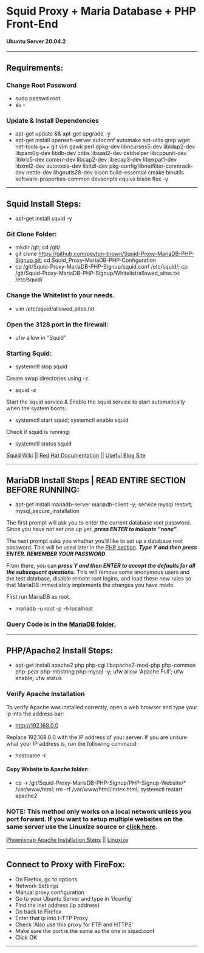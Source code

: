 # Squid Proxy + Maria Database + PHP Front-End
#### Ubuntu Server 20.04.2
---

## Requirements:

### Change Root Password
- sudo passwd root
- su -

### Update & Install Dependencies
- apt-get update && apt-get upgrade -y         
- apt-get install openssh-server autoconf automake apt-utils grep wget net-tools g++ git vim gawk perl dpkg-dev libncurses5-dev libldap2-dev libpam0g-dev libdb-dev cdbs libsasl2-dev debhelper libcppunit-dev libkrb5-dev comerr-dev libcap2-dev libecap3-dev libexpat1-dev libxml2-dev autotools-dev libltdl-dev pkg-config libnetfilter-conntrack-dev nettle-dev libgnutls28-dev bison build-essential cmake binutils software-properties-common devscripts equivs bison flex -y        

---

## Squid Install Steps:
- apt-get install squid -y         

### Git Clone Folder:
- mkdir /git; cd /git/       
- git clone https://github.com/peyton-brown/Squid-Proxy-MariaDB-PHP-Signup.git; cd Squid_Proxy-MariaDB-PHP-Configuration             
- cp /git/Squid-Proxy-MariaDB-PHP-Signup/squid.conf /etc/squid/; cp /git/Squid-Proxy-MariaDB-PHP-Signup/Whitelist/allowed_sites.txt /etc/squid/      

### Change the Whitelist to your needs.
- vim /etc/squid/allowed_sites.txt         

### Open the 3128 port in the firewall:
- ufw allow in "Squid"    

### Starting Squid:  
- systemctl stop squid        

Create swap directories using -z.     
- squid -z          

Start the squid service & Enable the squid service to start automatically when the system boots:        
- systemctl start squid; systemctl enable squid        

Check if squid is running:       
- systemctl status squid       

[Squid Wiki](https://wiki.squid-cache.org/SquidFaq/InstallingSquid) || [Red Hat Documentation](https://access.redhat.com/documentation/en-us/red_hat_enterprise_linux/7/html/networking_guide/configuring-the-squid-caching-proxy-server) || [Useful Blog Site](http://jitenjha.blogspot.com/2014/01/configure-squid-proxy-server.html)

---

## MariaDB Install Steps | READ ENTIRE SECTION BEFORE RUNNING:        
- apt-get install mariadb-server mariadb-client -y; service mysql restart; mysql_secure_installation      

The first prompt will ask you to enter the current database root password. Since you have not set one up yet, ***press ENTER to indicate “none”***.

The next prompt asks you whether you’d like to set up a database root password. This will be used later in the [PHP section](https://github.com/peyton-brown/Squid-Proxy-MariaDB-PHP-Signup#phpapache2-install-steps). ***Type Y and then press ENTER. REMEMBER YOUR PASSWORD***.

From there, you can ***press Y and then ENTER to accept the defaults for all the subsequent questions***. This will remove some anonymous users and the test database, disable remote root logins, and load these new rules so that MariaDB immediately implements the changes you have made.  

First run MariaDB as root.
- mariadb -u root -p -h localhost      

### Query Code is in the [MariaDB folder.](https://github.com/peyton-brown/Squid-Proxy-MariaDB-PHP-Signup/blob/main/MariaDB/make-db.sql)

---

## PHP/Apache2 Install Steps:
- apt-get install apache2 php php-cgi libapache2-mod-php php-common php-pear php-mbstring php-mysql -y; ufw allow 'Apache Full'; ufw enable; ufw status       

### Verify Apache Installation
To verify Apache was installed correctly, open a web browser and type your ip into the address bar:       
- http://192.168.0.0            

Replace 192.168.0.0 with the IP address of your server. If you are unsure what your IP address is, run the following command:       
- hostname -I     

#### Copy Website to Apache folder:
- cp -r /git/Squid-Proxy-MariaDB-PHP-Signup/PHP-Signup-Website/* /var/www/html; rm -rf /var/www/html/index.html; systemctl restart apache2            

### NOTE: This method only works on a local network unless you port forward. If you want to setup multiple websites on the same server use the Linuxize source or [click here](https://linuxize.com/post/how-to-install-apache-on-ubuntu-20-04/#setting-up-a-virtual-host).

[Phoenixnap Apache Installation Steps](https://phoenixnap.com/kb/how-to-install-apache-web-server-on-ubuntu-18-04) || [Linuxize](https://linuxize.com/post/how-to-install-apache-on-ubuntu-20-04/)

---

## Connect to Proxy with FireFox:

- On Firefox, go to options   
- Network Settings   
- Manual proxy configuration   
- Go to your Ubuntu Server and type in 'ifconfig'   
- Find the inet address (ip address)   
- Go back to Firefox   
- Enter that ip into HTTP Proxy   
- Check 'Also use this proxy for FTP and HTTPS'   
- Make sure the port is the same as the one in squid.conf   
- Click OK   

---
